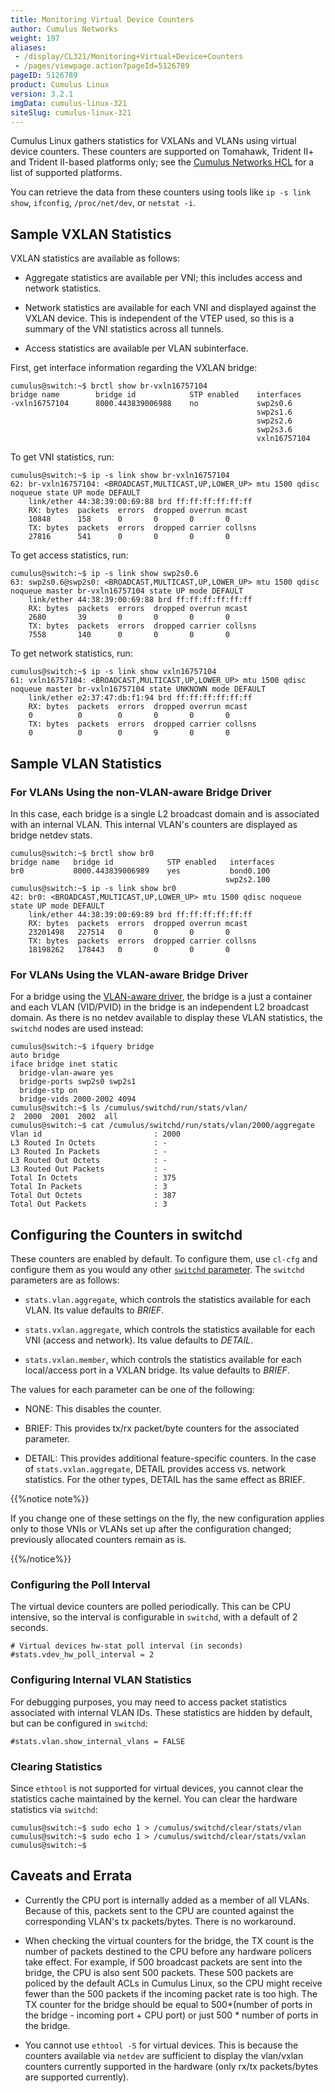 ```yaml
---
title: Monitoring Virtual Device Counters
author: Cumulus Networks
weight: 197
aliases:
 - /display/CL321/Monitoring+Virtual+Device+Counters
 - /pages/viewpage.action?pageId=5126789
pageID: 5126789
product: Cumulus Linux
version: 3.2.1
imgData: cumulus-linux-321
siteSlug: cumulus-linux-321
---
```

Cumulus Linux gathers statistics for VXLANs and VLANs using virtual
device counters. These counters are supported on Tomahawk, Trident II+
and Trident II-based platforms only; see the [Cumulus Networks
HCL](http://cumulusnetworks.com/hcl/) for a list of supported platforms.

You can retrieve the data from these counters using tools like `ip -s
link show`, `ifconfig`, `/proc/net/dev`, or `netstat -i`.

## <span>Sample VXLAN Statistics</span>

VXLAN statistics are available as follows:

  - Aggregate statistics are available per VNI; this includes access and
    network statistics.

  - Network statistics are available for each VNI and displayed against
    the VXLAN device. This is independent of the VTEP used, so this is a
    summary of the VNI statistics across all tunnels.

  - Access statistics are available per VLAN subinterface.

First, get interface information regarding the VXLAN bridge:

    cumulus@switch:~$ brctl show br-vxln16757104
    bridge name        bridge id            STP enabled    interfaces
    -vxln16757104      8000.443839006988    no             swp2s0.6
                                                           swp2s1.6
                                                           swp2s2.6
                                                           swp2s3.6
                                                           vxln16757104

To get VNI statistics, run:

    cumulus@switch:~$ ip -s link show br-vxln16757104
    62: br-vxln16757104: <BROADCAST,MULTICAST,UP,LOWER_UP> mtu 1500 qdisc noqueue state UP mode DEFAULT
        link/ether 44:38:39:00:69:88 brd ff:ff:ff:ff:ff:ff
        RX: bytes  packets  errors  dropped overrun mcast 
        10848      158      0       0       0       0     
        TX: bytes  packets  errors  dropped carrier collsns
        27816      541      0       0       0       0

To get access statistics, run:

    cumulus@switch:~$ ip -s link show swp2s0.6       
    63: swp2s0.6@swp2s0: <BROADCAST,MULTICAST,UP,LOWER_UP> mtu 1500 qdisc noqueue master br-vxln16757104 state UP mode DEFAULT
        link/ether 44:38:39:00:69:88 brd ff:ff:ff:ff:ff:ff
        RX: bytes  packets  errors  dropped overrun mcast 
        2680       39       0       0       0       0     
        TX: bytes  packets  errors  dropped carrier collsns
        7558       140      0       0       0       0

To get network statistics, run:

    cumulus@switch:~$ ip -s link show vxln16757104
    61: vxln16757104: <BROADCAST,MULTICAST,UP,LOWER_UP> mtu 1500 qdisc noqueue master br-vxln16757104 state UNKNOWN mode DEFAULT
        link/ether e2:37:47:db:f1:94 brd ff:ff:ff:ff:ff:ff
        RX: bytes  packets  errors  dropped overrun mcast 
        0          0        0       0       0       0     
        TX: bytes  packets  errors  dropped carrier collsns
        0          0        0       9       0       0

## <span>Sample VLAN Statistics</span>

### <span>For VLANs Using the non-VLAN-aware Bridge Driver</span>

In this case, each bridge is a single L2 broadcast domain and is
associated with an internal VLAN. This internal VLAN's counters are
displayed as bridge netdev stats.

    cumulus@switch:~$ brctl show br0
    bridge name   bridge id            STP enabled   interfaces
    br0           8000.443839006989    yes           bond0.100
                                                    swp2s2.100
    cumulus@switch:~$ ip -s link show br0
    42: br0: <BROADCAST,MULTICAST,UP,LOWER_UP> mtu 1500 qdisc noqueue state UP mode DEFAULT
        link/ether 44:38:39:00:69:89 brd ff:ff:ff:ff:ff:ff
        RX: bytes  packets  errors  dropped overrun mcast 
        23201498   227514   0       0       0       0     
        TX: bytes  packets  errors  dropped carrier collsns
        18198262   178443   0       0       0       0

### <span>For VLANs Using the VLAN-aware Bridge Driver</span>

For a bridge using the [VLAN-aware
driver](/version/cumulus-linux-321/Layer-One-and-Two/Ethernet-Bridging---VLANs/VLAN-aware-Bridge-Mode-for-Large-scale-Layer-2-Environments),
the bridge is a just a container and each VLAN (VID/PVID) in the bridge
is an independent L2 broadcast domain. As there is no netdev available
to display these VLAN statistics, the `switchd` nodes are used instead:

    cumulus@switch:~$ ifquery bridge
    auto bridge
    iface bridge inet static
      bridge-vlan-aware yes
      bridge-ports swp2s0 swp2s1
      bridge-stp on
      bridge-vids 2000-2002 4094
    cumulus@switch:~$ ls /cumulus/switchd/run/stats/vlan/
    2  2000  2001  2002  all
    cumulus@switch:~$ cat /cumulus/switchd/run/stats/vlan/2000/aggregate
    Vlan id                         : 2000
    L3 Routed In Octets             : -
    L3 Routed In Packets            : -
    L3 Routed Out Octets            : -
    L3 Routed Out Packets           : -
    Total In Octets                 : 375
    Total In Packets                : 3
    Total Out Octets                : 387
    Total Out Packets               : 3

## <span>Configuring the Counters in switchd</span>

These counters are enabled by default. To configure them, use `cl-cfg`
and configure them as you would any other [`switchd`
parameter](/version/cumulus-linux-321/System-Configuration/Configuring-switchd).
The `switchd` parameters are as follows:

  - `stats.vlan.aggregate`, which controls the statistics available for
    each VLAN. Its value defaults to *BRIEF*.

  - `stats.vxlan.aggregate`, which controls the statistics available for
    each VNI (access and network). Its value defaults to *DETAIL*.

  - `stats.vxlan.member`, which controls the statistics available for
    each local/access port in a VXLAN bridge. Its value defaults to
    *BRIEF*.

The values for each parameter can be one of the following:

  - NONE: This disables the counter.

  - BRIEF: This provides tx/rx packet/byte counters for the associated
    parameter.

  - DETAIL: This provides additional feature-specific counters. In the
    case of `stats.vxlan.aggregate`, DETAIL provides access vs. network
    statistics. For the other types, DETAIL has the same effect as
    BRIEF.

{{%notice note%}}

If you change one of these settings on the fly, the new configuration
applies only to those VNIs or VLANs set up after the configuration
changed; previously allocated counters remain as is.

{{%/notice%}}

### <span>Configuring the Poll Interval</span>

The virtual device counters are polled periodically. This can be CPU
intensive, so the interval is configurable in `switchd`, with a default
of 2 seconds.

    # Virtual devices hw-stat poll interval (in seconds)
    #stats.vdev_hw_poll_interval = 2

### <span>Configuring Internal VLAN Statistics</span>

For debugging purposes, you may need to access packet statistics
associated with internal VLAN IDs. These statistics are hidden by
default, but can be configured in `switchd`:

    #stats.vlan.show_internal_vlans = FALSE

### <span>Clearing Statistics</span>

Since `ethtool` is not supported for virtual devices, you cannot clear
the statistics cache maintained by the kernel. You can clear the
hardware statistics via `switchd`:

    cumulus@switch:~$ sudo echo 1 > /cumulus/switchd/clear/stats/vlan 
    cumulus@switch:~$ sudo echo 1 > /cumulus/switchd/clear/stats/vxlan 
    cumulus@switch:~$

## <span>Caveats and Errata</span>

  - Currently the CPU port is internally added as a member of all VLANs.
    Because of this, packets sent to the CPU are counted against the
    corresponding VLAN's tx packets/bytes. There is no workaround.

  - When checking the virtual counters for the bridge, the TX count is
    the number of packets destined to the CPU before any hardware
    policers take effect. For example, if 500 broadcast packets are sent
    into the bridge, the CPU is also sent 500 packets. These 500 packets
    are policed by the default ACLs in Cumulus Linux, so the CPU might
    receive fewer than the 500 packets if the incoming packet rate is
    too high. The TX counter for the bridge should be equal to
    500\*(number of ports in the bridge - incoming port + CPU port) or
    just 500 \* number of ports in the bridge.

  - You cannot use `ethtool -S` for virtual devices. This is because the
    counters available via `netdev` are sufficient to display the
    vlan/vxlan counters currently supported in the hardware (only rx/tx
    packets/bytes are supported currently).

<article id="html-search-results" class="ht-content" style="display: none;">

</article>

<footer id="ht-footer">

</footer>
